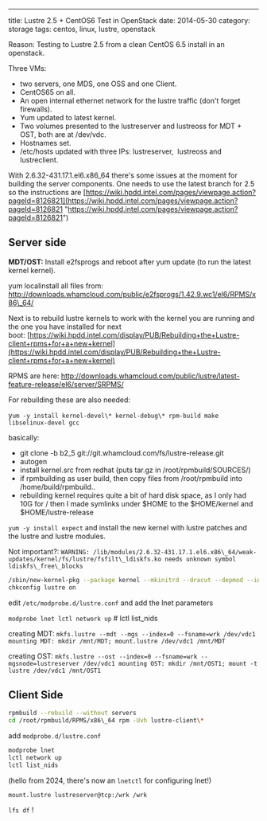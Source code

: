 ---
title: Lustre 2.5 + CentOS6 Test in OpenStack
date: 2014-05-30
category: storage
tags: centos, linux, lustre, openstack

Reason: Testing to Lustre 2.5 from a clean CentOS 6.5 install in an openstack.

Three VMs:

- two servers, one MDS, one OSS and one Client.
- CentOS65 on all.
- An open internal ethernet network for the lustre traffic (don't forget firewalls).
- Yum updated to latest kernel.
- Two volumes presented to the lustreserver and lustreoss for MDT + OST, both are at /dev/vdc.
- Hostnames set.
- /etc/hosts updated with three IPs: lustreserver,  lustreoss and lustreclient.

With 2.6.32-431.17.1.el6.x86\_64 there's some issues at the moment for building the server components. One needs to use the latest branch for 2.5 so the instructions are [https://wiki.hpdd.intel.com/pages/viewpage.action?pageId=8126821](https://wiki.hpdd.intel.com/pages/viewpage.action?pageId=8126821 "https://wiki.hpdd.intel.com/pages/viewpage.action?pageId=8126821")

## Server side

**MDT/OST:** Install e2fsprogs and reboot after yum update (to run the latest kernel kernel).

yum localinstall all files from: http://downloads.whamcloud.com/public/e2fsprogs/1.42.9.wc1/el6/RPMS/x86\_64/

Next is to rebuild lustre kernels to work with the kernel you are running and the one you have installed for next boot: [https://wiki.hpdd.intel.com/display/PUB/Rebuilding+the+Lustre-client+rpms+for+a+new+kernel](https://wiki.hpdd.intel.com/display/PUB/Rebuilding+the+Lustre-client+rpms+for+a+new+kernel)

RPMS are here: http://downloads.whamcloud.com/public/lustre/latest-feature-release/el6/server/SRPMS/

For rebuilding these are also needed:

y`um -y install kernel-devel\* kernel-debug\* rpm-build make libselinux-devel gcc`

basically:

- git clone -b b2\_5 git://git.whamcloud.com/fs/lustre-release.git
- autogen
- install kernel.src from redhat (puts tar.gz in /root/rpmbuild/SOURCES/)
- if rpmbuilding as user build, then copy files from /root/rpmbuild into /home/build/rpmbuild..
- rebuilding kernel requires quite a bit of hard disk space, as I only had 10G for / then I made symlinks under $HOME to the $HOME/kernel and $HOME/lustre-release

`yum -y install expect` and install the new kernel with lustre patches and the lustre and lustre modules.

Not important?: `WARNING: /lib/modules/2.6.32-431.17.1.el6.x86\_64/weak-updates/kernel/fs/lustre/fsfilt\_ldiskfs.ko needs unknown symbol ldiskfs\_free\_blocks`


```bash
/sbin/new-kernel-pkg --package kernel --mkinitrd --dracut --depmod --install 2.6.32.431.17.1.el6\_lustre
chkconfig lustre on
```

edit `/etc/modprobe.d/lustre.conf` and add the lnet parameters

`modprobe lnet lctl network up` # lctl list\_nids

creating MDT: `mkfs.lustre --mdt --mgs --index=0 --fsname=wrk /dev/vdc1 mounting MDT: mkdir /mnt/MDT; mount.lustre /dev/vdc1 /mnt/MDT`

creating OST: `mkfs.lustre --ost --index=0 --fsname=wrk --mgsnode=lustreserver /dev/vdc1 mounting OST: mkdir /mnt/OST1; mount -t lustre /dev/vdc1 /mnt/OST1`

## Client Side

```bash
rpmbuild --rebuild --without servers
cd /root/rpmbuild/RPMS/x86\_64 rpm -Uvh lustre-client\*
```

add `modprobe.d/lustre.conf`

```bash
modprobe lnet
lctl network up
lctl list_nids
```

(hello from 2024, there's now an `lnetctl` for configuring lnet!)

`mount.lustre lustreserver@tcp:/wrk /wrk`

`lfs df` !
